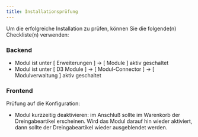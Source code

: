 ```yaml
---
title: Installationsprüfung
---
```


Um die erfolgreiche Installation zu prüfen, können Sie die folgende(n) Checkliste(n) verwenden:

### Backend

* Modul ist unter [ Erweiterungen ] -> [ Module ] aktiv geschaltet
* Modul ist unter [ D3 Module ] -> [ Modul-Connector ] -> [ Modulverwaltung ] aktiv geschaltet

### Frontend

Prüfung auf die Konfiguration:

* Modul kurzzeitig deaktivieren: im Anschluß sollte im Warenkorb der Dreingabeartikel erscheinen. Wird das Modul darauf hin wieder
aktiviert, dann sollte der Dreingabeartikel wieder ausgeblendet werden.
